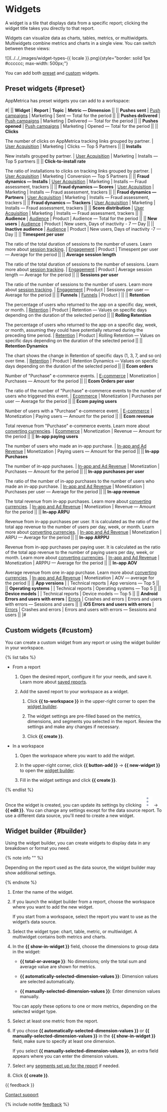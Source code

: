 # Widgets

A widget is a tile that displays data from a specific report; clicking the widget title takes you directly to that report.

Widgets can visualize data as charts, tables, metrics, or multiwidgets. Multiwidgets combine metrics and charts in a single view. You can switch between these views:

![](../../_images/widget-types-{{ locale }}.png){style="border: solid 1px #cccccc; max-width: 500px;"}

You can add both [preset](#preset) and [custom](#custom) widgets.

## Preset widgets {#preset}

AppMetrica has preset widgets you can add to a workspace:

#|
|| **Widget** | **Report** | **Topic** | **Metric — Dimension** ||
|| **Pushes sent** | [Push campaigns](push-campaign.md) | Marketing | Sent — Total for the period ||
|| **Pushes delivered** | [Push campaigns](push-campaign.md) | Marketing | Delivered — Total for the period ||
|| **Pushes opened** | [Push campaigns](push-campaign.md) | Marketing | Opened — Total for the period ||
|| **Clicks**

The number of clicks on AppMetrica tracking links grouped by partner. | [User Acquisition](user-acquisition-report.md) | Marketing | Clicks — Top 5 Partners ||
|| **Installs**

New installs grouped by partner. | [User Acquisition](user-acquisition-report.md) | Marketing | Installs — Top 5 partners ||
|| **Click-to-install rate**

The ratio of installations to clicks on tracking links grouped by partner. | [User Acquisition](user-acquisition-report.md) | Marketing | Conversion — Top 5 Partners ||
|| **Fraud dynamics — Installs** | [User Acquisition](user-acquisition-report.md) | Marketing | Installs — Fraud assessment, trackers ||
|| **Fraud dynamics — Scores** | [User Acquisition](user-acquisition-report.md) | Marketing | Installs — Fraud assessment, trackers ||
|| **Fraud dynamics — Partners** | [User Acquisition](user-acquisition-report.md) | Marketing | Installs — Fraud assessment, trackers ||
|| **Fraud dynamics — Trackers** | [User Acquisition](user-acquisition-report.md) | Marketing | Installs — Fraud assessment, trackers ||
|| **Score distribution** | [User Acquisition](user-acquisition-report.md) | Marketing | Installs — Fraud assessment, trackers ||
|| **Audience** | [Audience](audience-report.md) | Product | Audience — Total for the period ||
|| **New users** | [Audience](audience-report.md) | Product | New users, Days of inactivity - 7 — Day ||
|| **Inactive audience** | [Audience](audience-report.md) | Product | New users, Days of inactivity -7 — Day ||
|| **Timespent per user**

The ratio of the total duration of sessions to the number of users. Learn more about [session tracking](engagement-report.md). | [Engagement](engagement-report.md) | Product | Timespent per user — Average for the period ||
|| **Average session length**

The ratio of the total duration of sessions to the number of sessions. Learn more about [session tracking](engagement-report.md). | [Engagement](engagement-report.md) | Product | Average session length — Average for the period ||
|| **Sessions per user**

The ratio of the number of sessions to the number of users. Learn more about [session tracking](engagement-report.md). | [Engagement](engagement-report.md) | Product | Sessions per user — Average for the period ||
|| **Funnels** | [Funnels](funnels-report.md) | Product | ||
|| **Retention**

The percentage of users who returned to the app on a specific day, week, or month. | [Retention](retention-report.md) | Product | Retention — Values on specific days depending on the duration of the selected period ||
|| **Rolling Retention**

The percentage of users who returned to the app on a specific day, week, or month, assuming they could have potentially returned during the preceding time period. | [Retention](retention-report.md) | Product | Rolling Retention — Values on specific days depending on the duration of the selected period ||
|| **Retention Dynamics**

The chart shows the change in Retention of specific days (1, 3, 7, and so on) over time. | [Retention](retention-report.md) | Product | Retention Dynamics — Values on specific days depending on the duration of the selected period ||
|| **Ecom orders**

Number of "Purchase" e-commerce events. | [E-commerce](ecommerce-report.md) | Monetization | Purchases — Amount for the period ||
|| **Ecom Orders per user**

The ratio of the number of "Purchase" e-commerce events to the number of users who triggered this event. | [Ecommerce](ecommerce-report.md) | Monetization | Purchases per user — Average for the period ||
|| **Ecom paying users**

Number of users with a "Purchase" e-commerce event. | [E-commerce](ecommerce-report.md) | Monetization | Paying users — Amount for the period ||
|| **Ecom revenue**

Total revenue from "Purchase" e-commerce events. Learn more about [converting currencies](../data-collection/about-revenue.md#currency). | [Ecommerce](ecommerce-report.md) | Monetization | Revenue — Amount for the period ||
|| **In-app paying users**

The number of users who made an in-app purchase. | [In-app and Ad Revenue](revenue-report.md) | Monetization | Paying users — Amount for the period ||
|| **In-app Purchases**

The number of in-app purchases. | [In-app and Ad Revenue](revenue-report.md) | Monetization | Purchases — Amount for the period ||
|| **In-app purchases per user**

The ratio of the number of in-app purchases to the number of users who made an in-app purchase. | [In-app and Ad Revenue](revenue-report.md) | Monetization | Purchases per user — Average for the period ||
|| **In-app revenue**

The total revenue from in-app purchases. Learn more about [converting currencies](../data-collection/about-revenue.md#currency). | [In-app and Ad Revenue](revenue-report.md) | Monetization | Revenue — Amount for the period ||
|| **In-app ARPU**

Revenue from in-аpp purchases per user. It is calculated as the ratio of the total app revenue to the number of users per day, week, or month. Learn more about [converting currencies](../data-collection/about-revenue.md#currency). | [In-app and Ad Revenue](revenue-report.md) | Monetization | ARPU — Average for the period ||
|| **In-app ARPPU**

Revenue from in-аpp purchases per paying user. It is calculated as the ratio of the total app revenue to the number of paying users per day, week, or month. Learn more about [converting currencies](../data-collection/about-revenue.md#currency). | [In-app and Ad Revenue](revenue-report.md) | Monetization | ARPPU — Average for the period ||
|| **In-app AOV**

Average revenue from one in-app purchase. Learn more about [converting currencies](../data-collection/about-revenue.md#currency). | [In-app and Ad Revenue](revenue-report.md) | Monetization | AOV — average for the period ||
|| **App versions** |  | Technical reports | App versions — Top 5 ||
|| **Operating systems** |  | Technical reports | Operating systems — Top 5 ||
|| **Device models** |  | Technical reports | Device models — Top 5 ||
|| **Android Errors and users with errors** | [Errors](crashes-and-errors.md) | Crashes and errors | Errors and users with errors — Sessions and users ||
|| **iOS Errors and users with errors** | [Errors](crashes-and-errors.md) | Crashes and errors | Errors and users with errors — Sessions and users ||
|#

## Custom widgets {#custom}

You can create a custom widget from any report or using the widget builder in your workspace.

{% list tabs %}

- From a report

  1. Open the desired report, configure it for your needs, and save it. Learn more about [saved reports](save-reports.md).

  1. Add the saved report to your workspace as a widget.

      1. Click **{{ to-workspace }}** in the upper-right corner to open the [widget builder](#builder).

      1. The widget settings are pre-filled based on the metrics, dimensions, and segments you selected in the report. Review the settings and make any changes if necessary.

      1. Click **{{ create }}**.

- In a workspace

  1. Open the workspace where you want to add the widget.

  1. In the upper-right corner, click **{{ button-add }}** → **{{ new-widget }}** to open the [widget builder](#builder).

  1. Fill in the widget settings and click **{{ create }}**.

{% endlist %}

Once the widget is created, you can update its settings by clicking ![](../../_images/dots.svg) → **{{ edit }}**. You can change any settings except for the data source report. To use a different data source, you'll need to create a new widget.

## Widget builder {#builder}

Using the widget builder, you can create widgets to display data in any breakdown or format you need.

{% note info "" %}

Depending on the report used as the data source, the widget builder may show additional settings.

{% endnote %}

1. Enter the name of the widget.

1. If you launch the widget builder from a report, choose the workspace where you want to add the new widget.

    If you start from a workspace, select the report you want to use as the widget’s data source.

1. Select the widget type: chart, table, metric, or multiwidget. A multiwidget contains both metrics and charts.

1. In the **{{ show-in-widget }}** field, choose the dimensions to group data in the widget:

    - **{{ total-or-average }}**: No dimensions; only the total sum and average value are shown for metrics.

    - **{{ automatically-selected-dimension-values }}**: Dimension values are selected automatically.

    - **{{ manually-selected-dimension-values }}**: Enter dimension values manually.

    You can apply these options to one or more metrics, depending on the selected widget type.

1. Select at least one metric from the report.

1. If you chose **{{ automatically-selected-dimension-values }}** or **{{ manually-selected-dimension-values }}** in the **{{ show-in-widget }}** field, make sure to specify at least one dimension.

    If you select **{{ manually-selected-dimension-values }}**, an extra field appears where you can enter the dimension values.

1. Select any [segments set up for the report](segment-creation.md) if needed.

1. Click **{{ create }}**.

{{ feedback }}

<a href="../troubleshooting/feedback-new.html">
  <span class="button">Contact support</span>
</a>

{% include notitle [feedback](../_includes/feedback-button.md) %}
